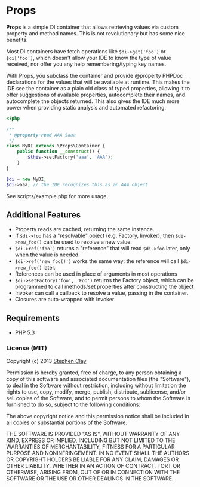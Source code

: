 # Props

**Props** is a simple DI container that allows retrieving values via custom property and method names. This is not revolutionary but has some nice benefits.

Most DI containers have fetch operations like `$di->get('foo')` or `$di['foo']`, which doesn't allow your IDE to know the type of value received, nor offer you any help remembering/typing key names.

With Props, you subclass the container and provide @property PHPDoc declarations for the values that will be available at runtime. This makes the IDE see the container as a plain old class of typed properties, allowing it to offer suggestions of available properties, autocomplete their names, and autocomplete the objects returned. This also gives the IDE much more power when providing static analysis and automated refactoring.

```php
<?php

/**
 * @property-read AAA $aaa
 */
class MyDI extends \Props\Container {
    public function __construct() {
        $this->setFactory('aaa', 'AAA');
    }
}

$di = new MyDI;
$di->aaa; // the IDE recognizes this as an AAA object
```

See scripts/example.php for more usage.

## Additional Features

 * Property reads are cached, returning the same instance.
 * If `$di->foo` has a "resolvable" object (e.g. Factory, Invoker), then `$di->new_foo()` can be used to resolve a new value.
 * `$di->ref('foo')` returns a "reference" that will read `$di->foo` later, only when the value is needed.
 * `$di->ref('new_foo()')` works the same way: the reference will call `$di->new_foo()` later.
 * References can be used in place of arguments in most operations
 * `$di->setFactory('foo', 'Foo')` returns the Factory object, which can be programmed to call methods/set properties after constructing the object
 * Invoker can call a callback to resolve a value, passing in the container.
 * Closures are auto-wrapped with Invoker

## Requirements

 * PHP 5.3

### License (MIT)

Copyright (c) 2013 [Stephen Clay](http://www.mrclay.org/)

Permission is hereby granted, free of charge, to any person obtaining a copy of this software and associated documentation files (the "Software"), to deal in the Software without restriction, including without limitation the rights to use, copy, modify, merge, publish, distribute, sublicense, and/or sell copies of the Software, and to permit persons to whom the Software is furnished to do so, subject to the following conditions:

The above copyright notice and this permission notice shall be included in all copies or substantial portions of the Software.

THE SOFTWARE IS PROVIDED "AS IS", WITHOUT WARRANTY OF ANY KIND, EXPRESS OR IMPLIED, INCLUDING BUT NOT LIMITED TO THE WARRANTIES OF MERCHANTABILITY, FITNESS FOR A PARTICULAR PURPOSE AND NONINFRINGEMENT. IN NO EVENT SHALL THE AUTHORS OR COPYRIGHT HOLDERS BE LIABLE FOR ANY CLAIM, DAMAGES OR OTHER LIABILITY, WHETHER IN AN ACTION OF CONTRACT, TORT OR OTHERWISE, ARISING FROM, OUT OF OR IN CONNECTION WITH THE SOFTWARE OR THE USE OR OTHER DEALINGS IN THE SOFTWARE.
